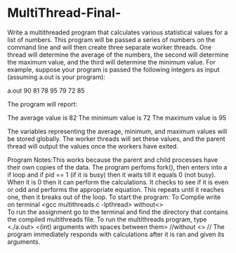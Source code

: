 # MultiThread-Final-



Write a multithreaded program that calculates various statistical values for a list of numbers.
This program will be passed a series of numbers on the command line and will then create three separate worker threads. 
One thread will determine the average of the numbers, the second will determine the maximum value, and the third will determine the minimum value.
For example, suppose your program is passed the following integers as input (assuming a.out is your program):

a.out 90 81 78 95 79 72 85

The program will report:

The average value is 82
The minimum value is 72
The maximum value is 95

The variables representing the average, minimum, and maximum values will be stored globally. 
The worker threads will set these values, and the parent thread will output the values once the workers have exited.

Program Notes:This works because the parent and child processes have their own copies of the data. 
 The program perfoms fork(), then enters into a if loop and if pid == 1 (if it is busy) then it waits till it equals 0 (not busy).
 When it is 0 then it can perform the calculations. It checks to see if it is even or odd and performs the appropriate equation. 
 This repeats until it reaches one, then it breaks out of the loop.
 To start the program: To Complie write on terminal <gcc multithreads.c -lpthread> without<>  
 To run the assignment go to the terminal and find the directory that contains
 the compiled multithreads file. To run the multithreads program, type <./a.out> <(int) arguments with spaces between them> //without <> //
 The program immediately responds with calculations after it is ran and given its arguments.
    
